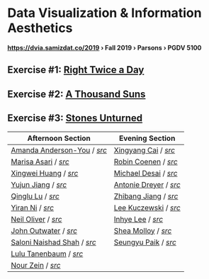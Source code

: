 # Data Visualization & Information Aesthetics
**https://dvia.samizdat.co/2019 › Fall 2019 › Parsons › PGDV 5100**


## Exercise #1: [Right Twice a Day](./1.mapping-time)
## Exercise #2: [A Thousand Suns](./2.mapping-quantities)
## Exercise #3: [Stones Unturned](./3.mapping-space)

| Afternoon Section | Evening Section |
| ----------------- | --------------- |
| [Amanda Anderson-You](https://dvia.samizdat.co/2019/work/amandersonyou/1.mapping-time) / *[src](https://github.com/amandersonyou/dvia-2019/tree/master/1.mapping-time)*  | [Xingyang Cai](https://dvia.samizdat.co/2019/work/caixingyang1228/1.mapping-time) / *[src](https://github.com/caixingyang1228/dvia-2019/tree/master/1.mapping-time)*   |
| [Marisa Asari](https://dvia.samizdat.co/2019/work/marisaruizasari/1.mapping-time) / *[src](https://github.com/marisaruizasari/dvia-2019/tree/master/1.mapping-time)*  | [Robin Coenen](https://dvia.samizdat.co/2019/work/robincoenen/1.mapping-time) / *[src](https://github.com/robincoenen/dvia-2019/tree/master/1.mapping-time)*   |
| [Xingwei Huang](https://dvia.samizdat.co/2019/work/Xingwei726/1.mapping-time) / *[src](https://github.com/Xingwei726/dvia-2019/tree/master/1.mapping-time)*  | [Michael Desai](https://dvia.samizdat.co/2019/work/mi-desai/1.mapping-time) / *[src](https://github.com/mi-desai/dvia-2019/tree/master/1.mapping-time)*   |
| [Yujun Jiang](https://dvia.samizdat.co/2019/work/yujunmjiang/1.mapping-time) / *[src](https://github.com/yujunmjiang/dvia-2019/tree/master/1.mapping-time)*  | [Antonie Dreyer](https://dvia.samizdat.co/2019/work/acdreyer/1.mapping-time) / *[src](https://github.com/acdreyer/dvia-2019/tree/master/1.mapping-time)*   |
| [Qinglu Lu](https://dvia.samizdat.co/2019/work/tongtongluu/1.mapping-time) / *[src](https://github.com/tongtongluu/dvia-2019/tree/master/1.mapping-time)*  | [Zhibang Jiang](https://dvia.samizdat.co/2019/work/gitacoco/1.mapping-time) / *[src](https://github.com/gitacoco/dvia-2019/tree/master/1.mapping-time)*   |
| [Yiran Ni](https://dvia.samizdat.co/2019/work/yiranni/1.mapping-time) / *[src](https://github.com/yiranni/dvia-2019/tree/master/1.mapping-time)*  | [Lee Kuczewski](https://dvia.samizdat.co/2019/work/leeallennyc/1.mapping-time) / *[src](https://github.com/leeallennyc/dvia-2019/tree/master/1.mapping-time)*   |
| [Neil Oliver](https://dvia.samizdat.co/2019/work/neil-oliver/1.mapping-time) / *[src](https://github.com/neil-oliver/dvia-2019/tree/master/1.mapping-time)*  | [Inhye Lee](https://dvia.samizdat.co/2019/work/InhyeLee-Data1.mapping-time) / *[src](https://github.com/InhyeLee-Data/dvia-2019/tree/master/1.mapping-time)*   |
| [John Outwater](https://dvia.samizdat.co/2019/work/joutwater/1.mapping-time) / *[src](https://github.com/joutwater/dvia-2019/tree/master/1.mapping-time)*  | [Shea Molloy](https://dvia.samizdat.co/2019/work/papermashea/1.mapping-time) / *[src](https://github.com/papermashea/dvia-2019/tree/master/1.mapping-time)*   |
| [Saloni Naishad Shah](https://dvia.samizdat.co/2019/work/salonieshah/1.mapping-time) / *[src](https://github.com/salonieshah/dvia-2019/tree/master/1.mapping-time)*  | [Seungyu Paik](https://dvia.samizdat.co/2019/work/jotnajoa1.mapping-time) / *[src](https://github.com/jotnajoa/dvia-2019/tree/master/1.mapping-time)*   |
| [Lulu Tanenbaum](https://dvia.samizdat.co/2019/work/lulujordanna/1.mapping-time) / *[src](https://github.com/lulujordanna/dvia-2019/tree/master/1.mapping-time)*  |
| [Nour Zein](https://dvia.samizdat.co/2019/work/nourzein/1.mapping-time) / *[src](https://github.com/nourzein/dvia-2019/tree/master/1.mapping-time)*  |
